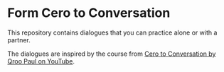 # Form Cero to Conversation

This repository contains dialogues that you can practice alone or with a partner.

The dialogues are inspired by the course from [Cero to Conversation by Qroo Paul on YouTube](https://www.youtube.com/watch?v=8Ozf-mSpMFk&list=PLlo8JO-R9k-IWmsZRtZYzI7xiPdIUsfVq).